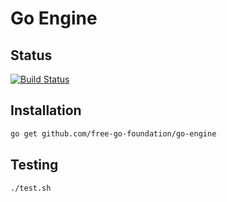 # Go Engine

## Status
[![Build Status](https://travis-ci.org/fschr/mo.png)](https://travis-ci.org/free-go-foundation/go-engine)

## Installation

```bash
go get github.com/free-go-foundation/go-engine
```

## Testing

```bash
./test.sh
```
